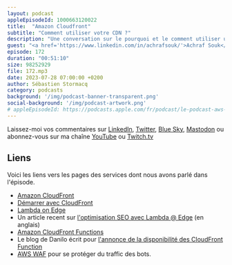 ```yaml
---
layout: podcast
appleEpisodeId: 1000663120022
title:  "Amazon Cloudfront"
subtitle: "Comment utiliser votre CDN ?"
description: "Une conversation sur le pourquoi et le comment utiliser un CDN. On commence en douceur et au fur et à mesure de la conversation, on rentre dans les détails : les stratégies de caching, des clés de caching, l'utilisation d'un CDN pour se protéger des attaques DDOS ou pour diminuer vos coûts. Ensuite nous parlons de Lambda on Edge et CloudFront functions pour exécuter du code en périmetre de votre infrastructure. Que vous soyez débutant ou expert en matière de CDN, vous apprendrez quelques chose en écoutant cet épisode."
guest: "<a href='https://www.linkedin.com/in/achrafsouk/'>Achraf Souk</a>, Sr. Manager, Edge Specialist Solutions Architecture, AWS EMEA."
episode: 172
duration: "00:51:10"
size: 98252929
file: 172.mp3
date: 2023-07-28 07:00:00 +0200
author: Sébastien Stormacq
category: podcasts
background: '/img/podcast-banner-transparent.png'
social-background: '/img/podcast-artwork.png'
# appleEpisodeId: https://podcasts.apple.com/fr/podcast/le-podcast-aws-en-français/id1452118442
---
```


Laissez-moi vos commentaires sur [LinkedIn](https://www.linkedin.com/in/sebastienstormacq/), [Twitter](https://twitter.com/sebsto), [Blue Sky](https://bsky.app/profile/sebsto.bsky.social), [Mastodon](https://awscommunity.social/@sebsto) ou abonnez-vous sur ma chaîne [YouTube](https://www.youtube.com/sebsto) ou [Twitch.tv](https://www.twitch.tv/sebAWS)

## Liens

Voici les liens vers les pages des services dont nous avons parlé dans l'épisode.

- [Amazon CloudFront](https://docs.aws.amazon.com/AmazonCloudFront/latest/DeveloperGuide/Introduction.html)
- [Démarrer avec CloudFront](https://aws.amazon.com/cloudfront/getting-started/?nc=sn&loc=4)
- [Lambda on Edge](https://aws.amazon.com/lambda/edge/)
- Un article recent sur [l'optimisation SEO avec Lambda @ Edge](https://aws.amazon.com/blogs/networking-and-content-delivery/optimize-seo-with-amazon-cloudfront/) (en anglais)
- [Amazon CloudFront Functions](https://docs.aws.amazon.com/AmazonCloudFront/latest/DeveloperGuide/cloudfront-functions.html)
- Le blog de Danilo écrit pour [l'annonce de la disponibilité des CloudFront Function](https://aws.amazon.com/blogs/aws/introducing-cloudfront-functions-run-your-code-at-the-edge-with-low-latency-at-any-scale/)
- [AWS WAF](https://docs.aws.amazon.com/waf/latest/developerguide/what-is-aws-waf.html) pour se protéger du traffic des bots.